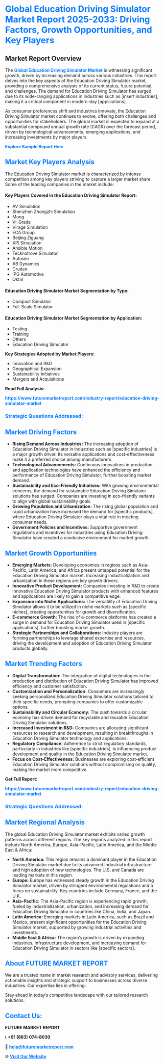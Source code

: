 <h1 style="color: #007BFF;">Global Education Driving Simulator Market Report 2025-2033: Driving Factors, Growth Opportunities, and Key Players</h1>

<section id="overview">
<h2>Market Report Overview</h2>
<p>The <a href="https://www.futuremarketreport.com/industry-report/education-driving-simulator-market" style="color: #007BFF; text-decoration: none;"><strong>Global Education Driving Simulator Market</strong></a> is witnessing significant growth, driven by increasing demand across various industries. This report delves into the key aspects of the Education Driving Simulator market, providing a comprehensive analysis of its current status, future potential, and challenges. The demand for Education Driving Simulator has surged due to its wide-ranging applications in industries such as [insert industries], making it a critical component in modern-day [applications].</p>
<p>As consumer preferences shift and industries innovate, the Education Driving Simulator market continues to evolve, offering both challenges and opportunities for stakeholders. The global market is expected to expand at a substantial compound annual growth rate (CAGR) over the forecast period, driven by technological advancements, emerging applications, and increasing investments by major players.</p>
</section>

<section id="overview">
<p><a href="https://www.futuremarketreport.com/request-sample/reportId=126120" style="color: #007BFF; text-decoration: none;"><strong>Explore Sample Report Here</strong></a></p>
</section>

<section id="key-players">
<h2 style="color: #007BFF;">Market Key Players Analysis</h2>
<p>The Education Driving Simulator market is characterized by intense competition among key players striving to capture a larger market share. Some of the leading companies in the market include:</p>
<h4>Key Players Covered in the Education Driving Simulator Report:</h4>
<ul><li>AV Simulation</li><li>Shenzhen Zhongzhi Simulation</li><li>Moog</li><li>VI-Grade</li><li>Virage Simulation</li><li>ECA Group</li><li>Beijing Ziguang</li><li>XPI Simulation</li><li>Ansible Motion</li><li>Tecknotrove Simulator</li><li>Autosim</li><li>AB Dynamics</li><li>Cruden</li><li>IPG Automotive</li><li>Oktal</li></ul>
<h4>Education Driving Simulator Market Segmentation by Type:</h4>
<ul><li>Compact Simulator</li><li>Full-Scale Simulator</li></ul>

<h4>Education Driving Simulator Market Segmentation by Application:</h4>
<ul><li>Testing</li><li>Training</li><li>Others</li><li>Education Driving Simulator</li></ul>
<p><strong>Key Strategies Adopted by Market Players:</strong></p>
<ul>
<li>Innovation and R&D</li>
<li>Geographical Expansion</li>
<li>Sustainability Initiatives</li>
<li>Mergers and Acquisitions</li>
</ul>
</section>

<section>
<p><strong>Read Full Analysis: </strong></p><a href="https://www.futuremarketreport.com/industry-report/education-driving-simulator-market" style="color: #007BFF; text-decoration: none;"><strong>https://www.futuremarketreport.com/industry-report/education-driving-simulator-market</strong></a>
<h3 style="color: #007BFF;">Strategic Questions Addressed:</h3>
</section>

<section id="driving-factors">
<h2 style="color: #007BFF;">Market Driving Factors</h2>
<ul>
<li><strong>Rising Demand Across Industries:</strong> The increasing adoption of Education Driving Simulator in industries such as [specific industries] is a major growth driver. Its versatile applications and cost-effectiveness make it a preferred choice among manufacturers.</li>
<li><strong>Technological Advancements:</strong> Continuous innovations in production and application technologies have enhanced the efficiency and performance of Education Driving Simulator, further boosting market demand.</li>
<li><strong>Sustainability and Eco-Friendly Initiatives:</strong> With growing environmental concerns, the demand for sustainable Education Driving Simulator solutions has surged. Companies are investing in eco-friendly variants to align with global sustainability goals.</li>
<li><strong>Growing Population and Urbanization:</strong> The rising global population and rapid urbanization have increased the demand for [specific products], where Education Driving Simulator plays a vital role in meeting consumer needs.</li>
<li><strong>Government Policies and Incentives:</strong> Supportive government regulations and incentives for industries using Education Driving Simulator have created a conducive environment for market growth.</li>
</ul>
</section>

<section id="growth-opportunities">
<h2 style="color: #007BFF;">Market Growth Opportunities</h2>
<ul>
<li><strong>Emerging Markets:</strong> Developing economies in regions such as Asia-Pacific, Latin America, and Africa present untapped potential for the Education Driving Simulator market. Increasing industrialization and urbanization in these regions are key growth drivers.</li>
<li><strong>Innovative Product Development:</strong> Companies investing in R&D to create innovative Education Driving Simulator products with enhanced features and applications are likely to gain a competitive edge.</li>
<li><strong>Expansion into Niche Applications:</strong> The versatility of Education Driving Simulator allows it to be utilized in niche markets such as [specific niches], creating opportunities for growth and diversification.</li>
<li><strong>E-commerce Growth:</strong> The rise of e-commerce platforms has created a surge in demand for Education Driving Simulator used in [specific applications], further boosting market growth.</li>
<li><strong>Strategic Partnerships and Collaborations:</strong> Industry players are forming partnerships to leverage shared expertise and resources, driving the development and adoption of Education Driving Simulator products globally.</li>
</ul>
</section>

<section id="trending-factors">
<h2 style="color: #007BFF;">Market Trending Factors</h2>
<ul>
<li><strong>Digital Transformation:</strong> The integration of digital technologies in the production and distribution of Education Driving Simulator has improved efficiency and customer satisfaction.</li>
<li><strong>Customization and Personalization:</strong> Consumers are increasingly seeking personalized Education Driving Simulator solutions tailored to their specific needs, prompting companies to offer customizable options.</li>
<li><strong>Sustainability and Circular Economy:</strong> The push towards a circular economy has driven demand for recyclable and reusable Education Driving Simulator solutions.</li>
<li><strong>Increased Investment in R&D:</strong> Companies are allocating significant resources to research and development, resulting in breakthroughs in Education Driving Simulator technology and applications.</li>
<li><strong>Regulatory Compliance:</strong> Adherence to strict regulatory standards, particularly in industries like [specific industries], is influencing product development and quality in the Education Driving Simulator market.</li>
<li><strong>Focus on Cost-Effectiveness:</strong> Businesses are exploring cost-efficient Education Driving Simulator solutions without compromising on quality, making the market more competitive.</li>
</ul>
</section>

<section>
<p><strong>Get Full Report: </strong></p><a href="https://www.futuremarketreport.com/industry-report/education-driving-simulator-market" style="color: #007BFF; text-decoration: none;"><strong>https://www.futuremarketreport.com/industry-report/education-driving-simulator-market</strong></a>
<h3 style="color: #007BFF;">Strategic Questions Addressed:</h3>
</section>


<section id="regional-analysis">
<h2 style="color: #007BFF;">Market Regional Analysis</h2>
<p>The global Education Driving Simulator market exhibits varied growth patterns across different regions. The key regions analyzed in this report include North America, Europe, Asia-Pacific, Latin America, and the Middle East & Africa:</p>
<ul>
<li><strong>North America:</strong> This region remains a dominant player in the Education Driving Simulator market due to its advanced industrial infrastructure and high adoption of new technologies. The U.S. and Canada are leading markets in this region.</li>
<li><strong>Europe:</strong> Europe has witnessed steady growth in the Education Driving Simulator market, driven by stringent environmental regulations and a focus on sustainability. Key countries include Germany, France, and the U.K.</li>
<li><strong>Asia-Pacific:</strong> The Asia-Pacific region is experiencing rapid growth, fueled by industrialization, urbanization, and increasing demand for Education Driving Simulator in countries like China, India, and Japan.</li>
<li><strong>Latin America:</strong> Emerging markets in Latin America, such as Brazil and Mexico, present significant opportunities for the Education Driving Simulator market, supported by growing industrial activities and investments.</li>
<li><strong>Middle East & Africa:</strong> The region’s growth is driven by expanding industries, infrastructure development, and increasing demand for Education Driving Simulator in sectors like [specific sectors].</li>
</ul>
</section>

<footer>
<h2 style="color: #007BFF;">About FUTURE MARKET REPORT</h2>
<p>We are a trusted name in market research and advisory services, delivering actionable insights and strategic support to businesses across diverse industries. Our expertise lies in offering:</p>

<p>Stay ahead in today’s competitive landscape with our tailored research solutions.</p>

<h2 style="color: #007BFF;">Contact Us:</h2>
<p><strong>FUTURE MARKET REPORT</strong></p>
<p>📞 <strong>+91 (883) 074-8030</strong></p>
<p>📧 <strong><a href="mailto:help@futuremarketreport.com" style="color: #007BFF;">help@futuremarketreport.com</a></strong></p>
<p>🌐 <strong><a href="https://www.futuremarketreport.com/" style="color: #007BFF;">Visit Our Website</a></strong></p>
</footer>